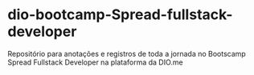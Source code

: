# dio-bootcamp-Spread-fullstack-developer
Repositório para anotações e registros de toda a jornada no Bootscamp Spread Fullstack Developer na plataforma da DIO.me
